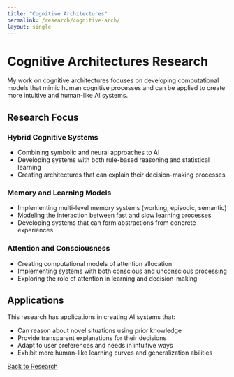 ```yaml
---
title: "Cognitive Architectures"
permalink: /research/cognitive-arch/
layout: single
---
```


# Cognitive Architectures Research

My work on cognitive architectures focuses on developing computational models that mimic human cognitive processes and can be applied to create more intuitive and human-like AI systems.

## Research Focus

### Hybrid Cognitive Systems
- Combining symbolic and neural approaches to AI
- Developing systems with both rule-based reasoning and statistical learning
- Creating architectures that can explain their decision-making processes

### Memory and Learning Models
- Implementing multi-level memory systems (working, episodic, semantic)
- Modeling the interaction between fast and slow learning processes
- Developing systems that can form abstractions from concrete experiences

### Attention and Consciousness
- Creating computational models of attention allocation
- Implementing systems with both conscious and unconscious processing
- Exploring the role of attention in learning and decision-making

## Applications
This research has applications in creating AI systems that:
- Can reason about novel situations using prior knowledge
- Provide transparent explanations for their decisions
- Adapt to user preferences and needs in intuitive ways
- Exhibit more human-like learning curves and generalization abilities

[Back to Research](/research/)
